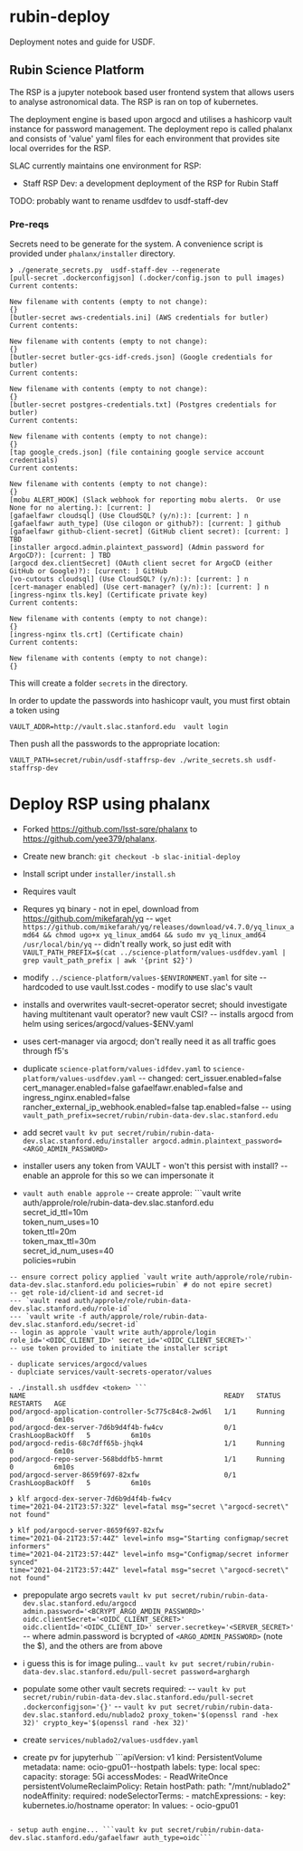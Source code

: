 # rubin-deploy

Deployment notes and guide for USDF.

## Rubin Science Platform

The RSP is a jupyter notebook based user frontend system that allows users to analyse astronomical data. The RSP is ran on top of kubernetes.

The deployment engine is based upon argocd and utilises a hashicorp vault instance for password management. The deployment repo is called phalanx and consists of 'value' yaml files for each environment that provides site local overrides for the RSP.

SLAC currently maintains one environment for RSP:

- Staff RSP Dev: a development deployment of the RSP for Rubin Staff

TODO: probably want to rename usdfdev to usdf-staff-dev

### Pre-reqs

Secrets need to be generate for the system. A convenience script is provided under `phalanx/installer` directory.

```
❯ ./generate_secrets.py  usdf-staff-dev --regenerate
[pull-secret .dockerconfigjson] (.docker/config.json to pull images)
Current contents:

New filename with contents (empty to not change):
{}
[butler-secret aws-credentials.ini] (AWS credentials for butler)
Current contents:

New filename with contents (empty to not change):
{}
[butler-secret butler-gcs-idf-creds.json] (Google credentials for butler)
Current contents:

New filename with contents (empty to not change):
{}
[butler-secret postgres-credentials.txt] (Postgres credentials for butler)
Current contents:

New filename with contents (empty to not change):
{}
[tap google_creds.json] (file containing google service account credentials)
Current contents:

New filename with contents (empty to not change):
{}
[mobu ALERT_HOOK] (Slack webhook for reporting mobu alerts.  Or use None for no alerting.): [current: ]
[gafaelfawr cloudsql] (Use CloudSQL? (y/n):): [current: ] n
[gafaelfawr auth_type] (Use cilogon or github?): [current: ] github
[gafaelfawr github-client-secret] (GitHub client secret): [current: ] TBD
[installer argocd.admin.plaintext_password] (Admin password for ArgoCD?): [current: ] TBD
[argocd dex.clientSecret] (OAuth client secret for ArgoCD (either GitHub or Google)?): [current: ] GitHub
[vo-cutouts cloudsql] (Use CloudSQL? (y/n):): [current: ] n
[cert-manager enabled] (Use cert-manager? (y/n):): [current: ] n
[ingress-nginx tls.key] (Certificate private key)
Current contents:

New filename with contents (empty to not change):
{}
[ingress-nginx tls.crt] (Certificate chain)
Current contents:

New filename with contents (empty to not change):
{}
```

This will create a folder `secrets` in the directory.

In order to update the passwords into hashicopr vault, you must first obtain a token using

```
VAULT_ADDR=http://vault.slac.stanford.edu  vault login
```

Then push all the passwords to the appropriate location:

```
VAULT_PATH=secret/rubin/usdf-staffrsp-dev ./write_secrets.sh usdf-staffrsp-dev
```







# Deploy RSP using phalanx

- Forked https://github.com/lsst-sqre/phalanx to https://github.com/yee379/phalanx.
- Create new branch: `git checkout -b slac-initial-deploy`
- Install script under `installer/install.sh`
- Requires vault
- Requres yq binary - not in epel, download from https://github.com/mikefarah/yq
-- `wget https://github.com/mikefarah/yq/releases/download/v4.7.0/yq_linux_amd64 && chmod ugo+x yq_linux_amd64 && sudo mv yq_linux_amd64 /usr/local/bin/yq`
-- didn't really work, so just edit with `VAULT_PATH_PREFIX=$(cat ../science-platform/values-usdfdev.yaml | grep vault_path_prefix | awk '{print $2}')`
- modify `../science-platform/values-$ENVIRONMENT.yaml` for site
-- hardcoded to use vault.lsst.codes - modify to use slac's vault
- installs and overwrites vault-secret-operator secret; should investigate having multitenant vault operator? new vault CSI?
-- installs argocd from helm using serices/argocd/values-$ENV.yaml
- uses cert-manager via argocd; don't really need it as all traffic goes through f5's
- duplicate `science-platform/values-idfdev.yaml` to `science-platform/values-usdfdev.yaml`
-- changed: cert_issuer.enabled=false cert_manager.enabled=false gafaelfawr.enabled=false and ingress_nginx.enabled=false rancher_external_ip_webhook.enabled=false tap.enabled=false
-- using `vault_path_prefix=secret/rubin/rubin-data-dev.slac.stanford.edu`
- add secret `vault kv put secret/rubin/rubin-data-dev.slac.stanford.edu/installer argocd.admin.plaintext_password=<ARGO_ADMIN_PASSWORD>`

- installer users any token from VAULT - won't this persist with install?
-- enable an approle for this so we can impersonate it
- `vault auth enable approle`
-- create approle: ```vault write auth/approle/role/rubin-data-dev.slac.stanford.edu \
    secret_id_ttl=10m \
    token_num_uses=10 \
    token_ttl=20m \
    token_max_ttl=30m \
    secret_id_num_uses=40 \
    policies=rubin
```
-- ensure correct policy applied `vault write auth/approle/role/rubin-data-dev.slac.stanford.edu policies=rubin` # do not epire secret)
-- get role-id/client-id and secret-id
--- `vault read auth/approle/role/rubin-data-dev.slac.stanford.edu/role-id`
--- `vault write -f auth/approle/role/rubin-data-dev.slac.stanford.edu/secret-id`
-- login as approle `vault write auth/approle/login role_id='<OIDC_CLIENT_ID>' secret_id='<OIDC_CLIENT_SECRET>'`
-- use token provided to initiate the installer script

- duplicate services/argocd/values
- duplciate services/vault-secrets-operator/values

- ./install.sh usdfdev <token> ```
NAME                                                 READY   STATUS             RESTARTS   AGE
pod/argocd-application-controller-5c775c84c8-2wd6l   1/1     Running            0          6m10s
pod/argocd-dex-server-7d6b9d4f4b-fw4cv               0/1     CrashLoopBackOff   5          6m10s
pod/argocd-redis-68c7dff65b-jhqk4                    1/1     Running            0          6m10s
pod/argocd-repo-server-568bddfb5-hmrmt               1/1     Running            0          6m10s
pod/argocd-server-8659f697-82xfw                     0/1     CrashLoopBackOff   5          6m10s

❯ klf argocd-dex-server-7d6b9d4f4b-fw4cv
time="2021-04-21T23:57:32Z" level=fatal msg="secret \"argocd-secret\" not found"

❯ klf pod/argocd-server-8659f697-82xfw
time="2021-04-21T23:57:44Z" level=info msg="Starting configmap/secret informers"
time="2021-04-21T23:57:44Z" level=info msg="Configmap/secret informer synced"
time="2021-04-21T23:57:44Z" level=fatal msg="secret \"argocd-secret\" not found"
```
- prepopulate argo secrets `vault kv put secret/rubin/rubin-data-dev.slac.stanford.edu/argocd admin.password='<BCRYPT_ARGO_AMDIN_PASSWORD>' oidc.clientSecret='<OIDC_CLIENT_SECRET>' oidc.clientId='<OIDC_CLIENT_ID>' server.secretkey='<SERVER_SECRET>'`
-- where admin.password is bcrypted of `<ARGO_ADMIN_PASSWORD>` (note the $), and the others are from above
- i guess this is for image puling... `vault kv put secret/rubin/rubin-data-dev.slac.stanford.edu/pull-secret password=arghargh`

- populate some other vault secrets required:
-- `vault kv put secret/rubin/rubin-data-dev.slac.stanford.edu/pull-secret .dockerconfigjson='{}'`
-- `vault kv put secret/rubin/rubin-data-dev.slac.stanford.edu/nublado2 proxy_token='$(openssl rand -hex 32)' crypto_key='$(openssl rand -hex 32)'`
- create `services/nublado2/values-usdfdev.yaml`
- create pv for jupyterhub ```apiVersion: v1
kind: PersistentVolume
metadata:
    name: ocio-gpu01--hostpath
    labels:
      type: local
spec:
    capacity:
      storage: 5Gi
    accessModes:
      - ReadWriteOnce
    persistentVolumeReclaimPolicy: Retain
    hostPath:
      path: "/mnt/nublado2"
    nodeAffinity:
      required:
        nodeSelectorTerms:
        - matchExpressions:
          - key: kubernetes.io/hostname
            operator: In
            values:
            - ocio-gpu01
```

- setup auth engine... ```vault kv put secret/rubin/rubin-data-dev.slac.stanford.edu/gafaelfawr auth_type=oidc```


